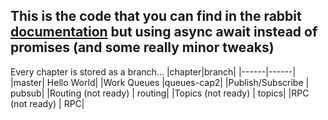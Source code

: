 ## This is the code that you can find in the rabbit [documentation](https://www.rabbitmq.com/getstarted.html) but using async await instead of promises (and some really minor tweaks)

Every chapter is stored as a branch...
|chapter|branch|
|------|------|
|master| Hello World|
|Work Queues |queues-cap2|
|Publish/Subscribe | pubsub|
|Routing (not ready) | routing|
|Topics (not ready) | topics|
|RPC (not ready) | RPC|
